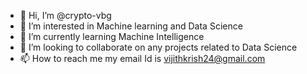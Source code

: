 - 👋 Hi, I’m @crypto-vbg
- 👀 I’m interested in Machine learning and Data Science
- 🌱 I’m currently learning Machine Intelligence
- 💞️ I’m looking to collaborate on any projects related to Data Science
- 📫 How to reach me my email Id is vijithkrish24@gmail.com

<!---
crypto-vbg/crypto-vbg is a ✨ special ✨ repository because its `README.md` (this file) appears on your GitHub profile.
You can click the Preview link to take a look at your changes.
--->
